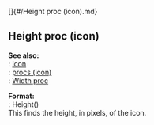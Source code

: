 []{#/Height proc (icon).md}    
## Height proc (icon)    
**See also:**    
:   [icon](/icon)    
:   [procs (icon)](/icon/proc)    
:   [Width proc](/icon/proc/Width)    
<!-- -->    
**Format:**    
:   Height()    
This finds the height, in pixels, of the icon.  